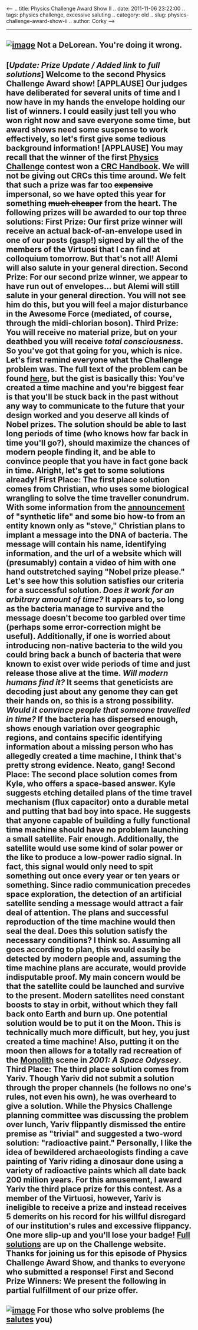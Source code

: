 <--
.. title: Physics Challenge Award Show II
.. date: 2011-11-06 23:22:00
.. tags: physics challenge, excessive saluting
.. category: old
.. slug: physics-challenge-award-show-ii
.. author: Corky
-->


  ---------------------------------------------------------------------------------------------------------------------------------------------------------------------------------------------------------------
  [![image](http://3.bp.blogspot.com/-KNDW4alRDDI/Tra8NaWqlcI/AAAAAAAAAQo/6REV_1iTv2o/s320/time_machine.jpg)](http://3.bp.blogspot.com/-KNDW4alRDDI/Tra8NaWqlcI/AAAAAAAAAQo/6REV_1iTv2o/s1600/time_machine.jpg)
  Not a DeLorean. You're doing it wrong.
  ---------------------------------------------------------------------------------------------------------------------------------------------------------------------------------------------------------------

[*Update: Prize Update / Added link to full solutions*] Welcome to the
second Physics Challenge Award show!
[APPLAUSE]
Our judges have deliberated for several units of time and I now have in
my hands the envelope holding our list of winners. I could easily just
tell you who won right now and save everyone some time, but award shows
need some suspense to work effectively, so let's first give some tedious
background information!
[APPLAUSE]
You may recall that the winner of the first [Physics
Challenge](http://thevirtuosi.blogspot.com/2011/03/physics-challenge-award-show.html)
contest won a [CRC
Handbook](http://en.wikipedia.org/wiki/CRC_Handbook_of_Chemistry_and_Physics).
We will not be giving out CRCs this time around. We felt that such a
prize was far too ~~expensive~~ impersonal, so we have opted this year
for something ~~much cheaper~~ from the heart. The following prizes will
be awarded to our top three solutions:
**First Prize:** Our first prize winner will receive an actual
back-of-an-envelope used in one of our posts (gasp!) signed by all the
of the members of the Virtuosi that I can find at colloquium tomorrow.
But that's not all! Alemi will also salute in your general direction.
**Second Prize:** For our second prize winner, we appear to have run out
of envelopes... but Alemi will still salute in your general direction.
You will not see him do this, but you will feel a major disturbance in
the Awesome Force (mediated, of course, through the midi-chlorian
boson).
**Third Prize:** You will receive no material prize, but on your
deathbed you will receive *total consciousness*. So you've got that
going for you, which is nice.
Let's first remind everyone what the Challenge problem was. The full
text of the problem can be found
[here](http://pages.physics.cornell.edu/~aalemi/challenge/timemachine.php),
but the gist is basically this: You've created a time machine and you're
biggest fear is that you'll be stuck back in the past without any way to
communicate to the future that your design worked and you deserve all
kinds of Nobel prizes. The solution should be able to last long periods
of time (who knows how far back in time you'll go?), should maximize the
chances of modern people finding it, and be able to convince people that
you have in fact gone back in time.
Alright, let's get to some solutions already!
**First Place:** The first place solution comes from Christian, who uses
some biological wrangling to solve the time traveller conundrum. With
some information from the
[announcement](http://www.ted.com/talks/craig_venter_unveils_synthetic_life.html)
of "synthetic life" and some bio how-to from an entity known only as
"steve," Christian plans to implant a message into the DNA of bacteria.
The message will contain his name, identifying information, and the url
of a website which will (presumably) contain a video of him with one
hand outstretched saying "Nobel prize please."
Let's see how this solution satisfies our criteria for a successful
solution. *Does it work for an arbitrary amount of time?* It appears to,
so long as the bacteria manage to survive and the message doesn't become
too garbled over time (perhaps some error-correction might be useful).
Additionally, if one is worried about introducing non-native bacteria to
the wild you could bring back a bunch of bacteria that were known to
exist over wide periods of time and just release those alive at the
time. *Will modern humans find it?* It seems that geneticists are
decoding just about any genome they can get their hands on, so this is a
strong possibility. *Would it convince people that someone travelled in
time?* If the bacteria has dispersed enough, shows enough variation over
geographic regions, and contains specific identifying information about
a missing person who has allegedly created a time machine, I think
that's pretty strong evidence. Neato, gang!
**Second Place:** The second place solution comes from Kyle, who offers
a space-based answer. Kyle suggests etching detailed plans of the time
travel mechanism (flux capacitor) onto a durable metal and putting that
bad boy into space. He suggests that anyone capable of building a fully
functional time machine should have no problem launching a small
satellite. Fair enough. Additionally, the satellite would use some kind
of solar power or the like to produce a low-power radio signal. In fact,
this signal would only need to spit something out once every year or ten
years or something. Since radio communication precedes space
exploration, the detection of an artificial satellite sending a message
would attract a fair deal of attention. The plans and successful
reproduction of the time machine would then seal the deal.
Does this solution satisfy the necessary conditions? I think so.
Assuming all goes according to plan, this would easily be detected by
modern people and, assuming the time machine plans are accurate, would
provide indisputable proof. My main concern would be that the satellite
could be launched and survive to the present. Modern satellites need
constant boosts to stay in orbit, without which they fall back onto
Earth and burn up. One potential solution would be to put it on the
Moon. This is technically much more difficult, but hey, you just created
a time machine! Also, putting it on the moon then allows for a totally
rad recreation of the
[Monolith](http://en.wikipedia.org/wiki/Monolith_(Space_Odyssey)) scene
in *2001: A Space Odyssey*.
**Third Place:** The third place solution comes from Yariv. Though Yariv
did not submit a solution through the proper channels (he follows no
one's rules, not even his own), he was overheard to give a solution.
While the Physics Challenge planning committee was discussing the
problem over lunch, Yariv flippantly dismissed the entire premise as
"trivial" and suggested a two-word solution: "radioactive paint."
Personally, I like the idea of bewildered archaeologists finding a cave
painting of Yariv riding a dinosaur done using a variety of radioactive
paints which all date back 200 million years. For this amusement, I
award Yariv the third place prize for this contest. As a member of the
Virtuosi, however, Yariv is ineligible to receive a prize and instead
receives 5 demerits on his record for his willful disregard of our
institution's rules and excessive flippancy. One more slip-up and you'll
lose your badge!
[Full
solutions](http://pages.physics.cornell.edu/~aalemi/challenge/timemachinesol.php)
are up on the Challenge website. Thanks for joining us for this episode
of Physics Challenge Award Show, and thanks to everyone who submitted a
response! **First and Second Prize Winners:** We present the following
in partial fulfillment of our prize offer.
  ---------------------------------------------------------------------------------------------------------------------------------------------------------------------------------------------------------------
  [![image](http://1.bp.blogspot.com/-VdXMZhn5g6Q/TryZqc0wbVI/AAAAAAAAAQw/NBVdnG2oOrw/s640/alemi_salute.png)](http://1.bp.blogspot.com/-VdXMZhn5g6Q/TryZqc0wbVI/AAAAAAAAAQw/NBVdnG2oOrw/s1600/alemi_salute.png)
  For those who solve problems (he [salutes](http://www.youtube.com/watch?v=xMUgmU_Hsjc&feature=related) you)
  ---------------------------------------------------------------------------------------------------------------------------------------------------------------------------------------------------------------


